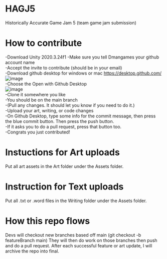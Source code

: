 # HAGJ5
Historically Accurate Game Jam 5 (team game jam submission)

# How to contribute
-Download Unity 2020.3.24f1
-Make sure you tell Dmangames your github account name  
-Accept the invite to contribute (should be in your email)  
-Download github desktop for windows or mac https://desktop.github.com/  
![image](https://user-images.githubusercontent.com/10818854/147862800-9d07bfb4-5f5d-411d-a3ae-3caa37a6cee1.png)  
-Choose the Open with Github Desktop  
![image](https://user-images.githubusercontent.com/10818854/147862814-bd408e72-ded0-4bec-8475-3c0a8fe72bd5.png)  
-Clone it somewhere you like  
-You should be on the main branch  
-(Pull any changes. It should let you know if you need to do it.)  
-Upload your art, writing, or code changes  
-On Github Desktop, type some info for the commit message, then press the blue commit button. Then press the push button.  
-If it asks you to do a pull request, press that button too.  
-Congrats you just contributed!  

# Instuctions for Art uploads
Put all art assets in the Art folder under the Assets folder.

# Instruction for Text uploads
Put all .txt or .word files in the Writing folder under the Assets folder.


# How this repo flows
Devs will checkout new branches based off main (git checkout -b featureBranch main)
They will then do work on those branches then push and do a pull request.
After each successful feature or art update, I will archive the repo into final.
